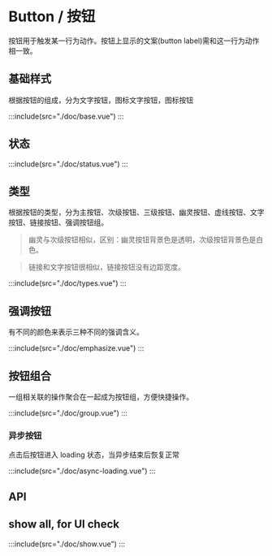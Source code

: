 <style lang="scss">
  .demo-button{
    .wt-btn + .wt-btn{
      margin-left: 10px;
    }
  }
  
  .demo-btn-group {
    text-align: left;
    display: flex;
    align-items: center;
    justify-content: space-around;
    .wt-btn + .wt-btn{
      margin-left: 0px;
    }
  }
  .demo-container{
    display:flex;
    justify-content: center;
    margin-bottom:20px;
    label{
        margin-right:30px;
        &:last-child{
            margin-right:0;
        }
    }
  }
  
</style>

# Button / 按钮

按钮用于触发某一行为动作。按钮上显示的文案(button label)需和这一行为动作相一致。

## 基础样式

根据按钮的组成，分为文字按钮，图标文字按钮，图标按钮

:::include(src="./doc/base.vue")
:::

## 状态

:::include(src="./doc/status.vue")
:::

## 类型

根据按钮的类型，分为主按钮、次级按钮、三级按钮、幽灵按钮、虚线按钮、文字按钮、链接按钮、强调按钮组。

> 幽灵与次级按钮相似，区别：幽灵按钮背景色是透明，次级按钮背景色是白色。

> 链接和文字按钮很相似，链接按钮没有边距宽度。

:::include(src="./doc/types.vue")
:::

## 强调按钮

有不同的颜色来表示三种不同的强调含义。

:::include(src="./doc/emphasize.vue")
:::

## 按钮组合

一组相关联的操作聚合在一起成为按钮组，方便快捷操作。

:::include(src="./doc/group.vue")
:::

<!-- > 文字按钮的形式和链接的形式非常像但用法不同,请参考 [链接/Link <i class="wticon wticon-link-o"></i>](/components/link) -->

### 异步按钮

点击后按钮进入 loading 状态，当异步结束后恢复正常

:::include(src="./doc/async-loading.vue")
:::

## API

<api-doc name="Button" :doc="require('./api.json')"></api-doc>

## show all, for UI check

:::include(src="./doc/show.vue")
:::
